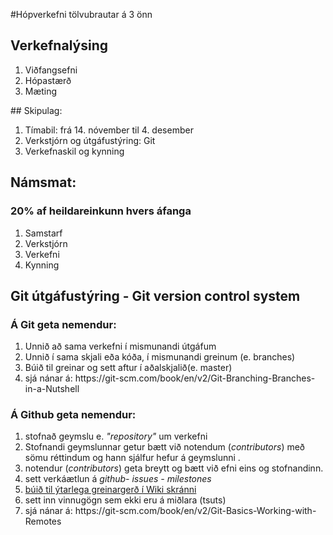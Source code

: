 #Hópverkefni tölvubrautar á 3 önn 

## Verkefnalýsing
<ol>
  <li>Viðfangsefni</li>
  <li>Hópastærð</li>
  <li>Mæting</li>
</ol>
## Skipulag:
<ol>
  <li>Tímabil: frá 14. nóvember til 4. desember</li>
  <li>Verkstjórn og útgáfustýring: Git</li>
  <li>Verkefnaskil og kynning</li>
</ol>

## Námsmat:
### 20% af heildareinkunn hvers áfanga
<ol>
  <li>Samstarf</li>
  <li>Verkstjórn</li>
  <li>Verkefni</li>
  <li>Kynning</li>
</ol>

## Git útgáfustýring - Git version control system 

### Á Git geta nemendur:
<ol>
  <li>Unnið að sama verkefni í mismunandi útgáfum 
  <li>Unnið í sama skjali eða kóða, í mismunandi greinum (e. branches)
  <li>Búið til greinar og sett aftur í aðalskjalið(e. master)</li>
  <li>sjá nánar á: https://git-scm.com/book/en/v2/Git-Branching-Branches-in-a-Nutshell </li>
</ol>

### Á Github geta nemendur:
<ol>
  <li>stofnað geymslu e. <i>"repository"</i> um verkefni</li>
  <li> Stofnandi geymslunnar getur bætt við notendum (<i>contributors</i>) með sömu réttindum og hann sjálfur hefur á geymslunni . </li>
  <li> notendur (<i>contributors</i>) geta breytt og bætt við efni eins og stofnandinn. </li>
  <li>sett verkáætlun á <i> github- issues - milestones</i></li>
  <li><a href="https://github.com/VSH24/3onn_hopverkefni/wiki">búið til ýtarlega greinargerð í Wiki skránni</a></li>
  <li>sett inn vinnugögn sem ekki eru á miðlara (tsuts)</li>
  <li>sjá nánar á: https://git-scm.com/book/en/v2/Git-Basics-Working-with-Remotes</li>
</ol>
